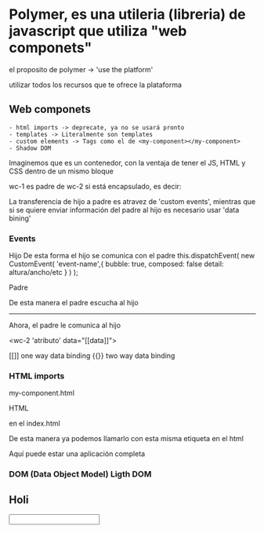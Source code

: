 # Polymer, es una utileria (libreria) de javascript que utiliza "web componets"

el proposito de polymer -> 'use the platform'

utilizar todos los recursos que te ofrece la plataforma

## Web componets
    - html imports -> deprecate, ya no se usará pronto
    - templates -> Literalmente son templates
    - custom elements -> Tags como el de <my-component></my-component>
    - Shadow DOM

Imaginemos que es un contenedor, con la ventaja de tener el JS, HTML y CSS dentro de un mismo bloque

wc-1 es padre de wc-2 si está encapsulado, es decir:

<wc-1>
    <wc-2>
    </wc-2>
</wc-1>

La transferencia de hijo a padre es atravez de 'custom events', mientras que si se quiere enviar información del padre al hijo es necesario usar 'data bining'

### Events

Hijo 
De esta forma el hijo se comunica con el padre
this.dispatchEvent(
    new CustomEvent(
        'event-name',{
            bubble: true,
            composed: false
            detail: altura/ancho/etc
        }
    )
);

Padre

<wc-1 on-event-name = "myFunct"> </wc-1>

De esta manera el padre escucha al hijo


---------------------------------------------
Ahora, el padre le comunica al hijo

<wc-2 'atributo' data="[[data]]"></wc-2>

[[]] one way data binding
{{}} two way data binding

### HTML imports

my-component.html
<dom-bind>
<style></style>
HTML
</dom-bind>
<script></script>

en el index.html

<link rel="import" href="../path/my-component.html">

De esta manera ya podemos llamarlo con esta misma etiqueta en el html

<my-component>
    Aquí puede estar una aplicación completa
</my-component>

### DOM (Data Object Model) Ligth DOM

<body>
<h2>Holi</h2>
<div>
<input name="holi">
</div>
</body>

